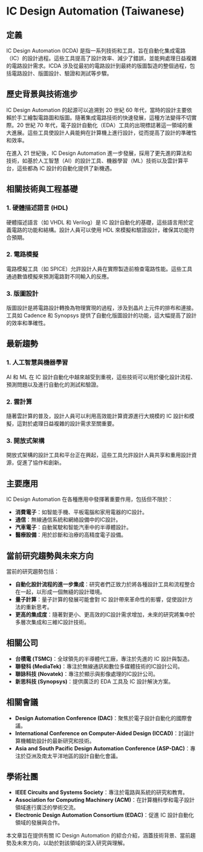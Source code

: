 # IC Design Automation (Taiwanese)

## 定義

IC Design Automation (ICDA) 是指一系列技術和工具，旨在自動化集成電路（IC）的設計過程。這些工具提高了設計效率、減少了錯誤，並能夠處理日益複雜的電路設計需求。ICDA 涉及從最初的電路設計到最終的版圖製造的整個過程，包括電路設計、版圖設計、驗證和測試等步驟。

## 歷史背景與技術進步

IC Design Automation 的起源可以追溯到 20 世紀 60 年代，當時的設計主要依賴於手工繪製電路圖和版圖。隨著集成電路技術的快速發展，這種方法變得不切實際。20 世紀 70 年代，電子設計自動化（EDA）工具的出現標誌著這一領域的重大進展。這些工具使設計人員能夠在計算機上進行設計，從而提高了設計的準確性和效率。

在進入 21 世紀後，IC Design Automation 進一步發展，採用了更先進的算法和技術，如基於人工智慧（AI）的設計工具、機器學習（ML）技術以及雲計算平台，這些都為 IC 設計的自動化提供了新機遇。

## 相關技術與工程基礎

### 1. 硬體描述語言 (HDL)

硬體描述語言（如 VHDL 和 Verilog）是 IC 設計自動化的基礎，這些語言用於定義電路的功能和結構。設計人員可以使用 HDL 來模擬和驗證設計，確保其功能符合預期。

### 2. 電路模擬

電路模擬工具（如 SPICE）允許設計人員在實際製造前檢查電路性能。這些工具通過數值模擬來預測電路對不同輸入的反應。

### 3. 版圖設計

版圖設計是將電路設計轉換為物理實現的過程，涉及到晶片上元件的排布和連接。工具如 Cadence 和 Synopsys 提供了自動化版圖設計的功能，這大幅提高了設計的效率和準確性。

## 最新趨勢

### 1. 人工智慧與機器學習

AI 和 ML 在 IC 設計自動化中越來越受到重視，這些技術可以用於優化設計流程、預測問題以及進行自動化的測試和驗證。

### 2. 雲計算

隨著雲計算的普及，設計人員可以利用高效能計算資源進行大規模的 IC 設計和模擬，這對於處理日益複雜的設計需求至關重要。

### 3. 開放式架構

開放式架構的設計工具和平台正在興起，這些工具允許設計人員共享和重用設計資源，促進了協作和創新。

## 主要應用

IC Design Automation 在各種應用中發揮著重要作用，包括但不限於：

- **消費電子**：如智能手機、平板電腦和家用電器的IC設計。
- **通信**：無線通信系統和網絡設備中的IC設計。
- **汽車電子**：自動駕駛和智能汽車中的半導體設計。
- **醫療設備**：用於診斷和治療的高精度電子設備。

## 當前研究趨勢與未來方向

當前的研究趨勢包括：

- **自動化設計流程的進一步集成**：研究者們正致力於將各種設計工具和流程整合在一起，以形成一個無縫的設計環境。
- **量子計算**：量子計算的發展可能會對 IC 設計帶來革命性的影響，促使設計方法的重新思考。
- **更高的集成度**：隨著對更小、更高效的IC設計需求增加，未來的研究將集中於多層次集成和三維IC設計技術。

## 相關公司

- **台積電 (TSMC)**：全球領先的半導體代工廠，專注於先進的 IC 設計與製造。
- **聯發科 (MediaTek)**：專注於無線通訊和數位多媒體技術的IC設計公司。
- **聯詠科技 (Novatek)**：專注於顯示與影像處理的IC設計公司。
- **新思科技 (Synopsys)**：提供廣泛的 EDA 工具及 IC 設計解決方案。

## 相關會議

- **Design Automation Conference (DAC)**：聚焦於電子設計自動化的國際會議。
- **International Conference on Computer-Aided Design (ICCAD)**：討論計算機輔助設計的最新研究和技術。
- **Asia and South Pacific Design Automation Conference (ASP-DAC)**：專注於亞洲及南太平洋地區的設計自動化會議。

## 學術社團

- **IEEE Circuits and Systems Society**：專注於電路與系統的研究和教育。
- **Association for Computing Machinery (ACM)**：在計算機科學和電子設計領域進行廣泛的學術交流。
- **Electronic Design Automation Consortium (EDAC)**：促進 IC 設計自動化領域的發展與合作。

本文章旨在提供有關 IC Design Automation 的綜合介紹，涵蓋技術背景、當前趨勢及未來方向，以助於對該領域的深入研究與理解。